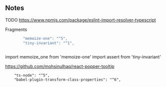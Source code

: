 ## Notes
TODO https://www.npmjs.com/package/eslint-import-resolver-typescript

Fragments
```js
		"memoize-one": "^5",
		"tiny-invariant": "^1",
		
```

import memoize_one from 'memoize-one'
import assert from 'tiny-invariant'


https://github.com/mohsinulhaq/react-popper-tooltip

		"ts-node": "^5",
		"babel-plugin-transform-class-properties": "^6",
